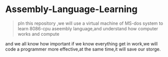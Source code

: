 # Assembly-Language-Learning

>pIn this repository ,we will use a virtual machine of MS-dos system to learn 8086-cpu aseembly language,and understand how computer works and compute

<p>and we all know how important if we know everything get in work,we will code a programmer more effective,at the same time,it will save our storge.</p>
